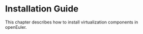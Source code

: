 # Installation Guide<a name="EN-US_TOPIC_0183149492"></a>

This chapter describes how to install virtualization components in openEuler.

